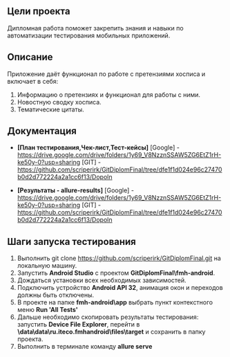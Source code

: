 ## Цели проекта
Дипломная работа поможет закрепить знания и навыки по автоматизации тестирования мобильных приложений.

## Описание
Приложение даёт функционал по работе с претензиями хосписа и включает в себя:

1. Информацию о претензиях и функционал для работы с ними.
2. Новостную сводку хосписа.
3. Тематические цитаты.

## Документация

* **[План тестирования,Чек-лист,Тест-кейсы]**
  [Google] - https://drive.google.com/drive/folders/1y69_V8NzznSSAW5ZG6EtZ1rH-ke50y-0?usp=sharing
  [GIT] - https://github.com/scriperirk/GitDiplomFinal/tree/dfe1f1d024e96c27470b0d2d772224a2a1cc6f13/Dopoln 

* **[Результаты - allure-results]**
  [Google] - https://drive.google.com/drive/folders/1y69_V8NzznSSAW5ZG6EtZ1rH-ke50y-0?usp=sharing
  [GIT] - https://github.com/scriperirk/GitDiplomFinal/tree/dfe1f1d024e96c27470b0d2d772224a2a1cc6f13/Dopoln


## Шаги запуска тестирования

1. Выполнить git clone https://github.com/scriperirk/GitDiplomFinal.git на локальную машину.
2. Запустить **Android Studio** с проектом **GitDiplomFinal\fmh-android**.
3. Дождаться установки всех необходимых зависимостей.
4. Подключить устройство **Android API 32**, анимация окон и переходов должны быть отключены.
5. В проекте на папке **fmh-android\app** выбрать пункт контекстного меню **Run 'All Tests'**
6. Дальше необходимо скопировать результаты тестирования: запустить **Device File Explorer**, перейти в **\data\data\ru.iteco.fmhandroid\files\target** и сохранить в папку проекта.
7. Выполнить в терминале команду **allure serve**